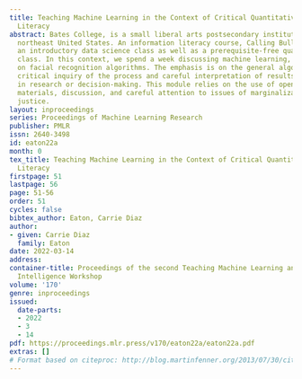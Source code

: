 ```yaml
---
title: Teaching Machine Learning in the Context of Critical Quantitative Information
  Literacy
abstract: Bates College, is a small liberal arts postsecondary institution in the
  northeast United States. An information literacy course, Calling Bull, serves as
  an introductory data science class as well as a prerequisite-free quantitative literacy
  class. In this context, we spend a week discussing machine learning, with an emphasis
  on facial recognition algorithms. The emphasis is on the general algorithmic approach,
  critical inquiry of the process and careful interpretation of results presented
  in research or decision-making. This module relies on the use of open educational
  materials, discussion, and careful attention to issues of marginalization and algorithmic
  justice.
layout: inproceedings
series: Proceedings of Machine Learning Research
publisher: PMLR
issn: 2640-3498
id: eaton22a
month: 0
tex_title: Teaching Machine Learning in the Context of Critical Quantitative Information
  Literacy
firstpage: 51
lastpage: 56
page: 51-56
order: 51
cycles: false
bibtex_author: Eaton, Carrie Diaz
author:
- given: Carrie Diaz
  family: Eaton
date: 2022-03-14
address:
container-title: Proceedings of the second Teaching Machine Learning and Artificial
  Intelligence Workshop
volume: '170'
genre: inproceedings
issued:
  date-parts:
  - 2022
  - 3
  - 14
pdf: https://proceedings.mlr.press/v170/eaton22a/eaton22a.pdf
extras: []
# Format based on citeproc: http://blog.martinfenner.org/2013/07/30/citeproc-yaml-for-bibliographies/
---
```

